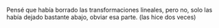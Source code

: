 Pensé que había borrado las transformaciones lineales, pero no, solo las había dejado bastante abajo, obviar esa parte. (las hice dos veces)
